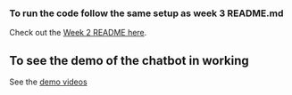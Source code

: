 ### To run the code follow the same setup as week 3 README.md  

Check out the [Week 2 README here](../week3/README.md).


## To see the demo of the chatbot in working

See the [demo videos](https://drive.google.com/drive/folders/1lvUqwXhjboRfmLOc1nB1wjdJb5dI2TFr)